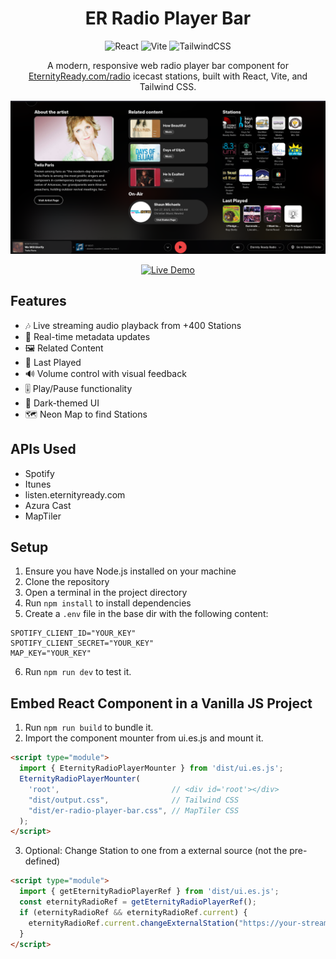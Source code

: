 <div align="center">

# ER Radio Player Bar

![React](https://img.shields.io/badge/React-20232A?style=for-the-badge&logo=react&logoColor=61DAFB)
![Vite](https://img.shields.io/badge/Vite-B73BFE?style=for-the-badge&logo=vite&logoColor=FFD62E)
![TailwindCSS](https://img.shields.io/badge/Tailwind_CSS-38B2AC?style=for-the-badge&logo=tailwind-css&logoColor=white)

A modern, responsive web radio player bar component for [EternityReady.com/radio](https://eternityready.com/radio) icecast stations, built with React, Vite, and Tailwind CSS.

![UI](https://raw.githubusercontent.com/sivefunc/er-radio-player-bar/refs/heads/master/readme_res/hero.png)

<a href="https://eternityready.com/radio/" target="_blank">
  <img src="https://img.shields.io/badge/LIVE-APP-red?style=for-the-badge&logo=javascript&logoColor=white&labelColor=000000" alt="Live Demo" />
</a>

</div>

## Features

- 🎶 Live streaming audio playback from +400 Stations
- 🔄 Real-time metadata updates
- 🖼️ Related Content
- 📅 Last Played
- 🔊 Volume control with visual feedback
- 🎚️ Play/Pause functionality
- 🎨 Dark-themed UI
- 🗺️ Neon Map to find Stations

## APIs Used

- Spotify
- Itunes
- listen.eternityready.com
- Azura Cast
- MapTiler

## Setup 

1. Ensure you have Node.js installed on your machine
2. Clone the repository
3. Open a terminal in the project directory
4. Run `npm install` to install dependencies
5. Create a `.env` file in the base dir with the following content:

```env
SPOTIFY_CLIENT_ID="YOUR_KEY"
SPOTIFY_CLIENT_SECRET="YOUR_KEY"
MAP_KEY="YOUR_KEY"
```
6. Run `npm run dev` to test it.

## Embed React Component in a Vanilla JS Project
1. Run `npm run build` to bundle it.
2. Import the component mounter from ui.es.js and mount it.
```html
<script type="module">
  import { EternityRadioPlayerMounter } from 'dist/ui.es.js';
  EternityRadioPlayerMounter(
    'root',                         // <div id='root'></div>
    "dist/output.css",              // Tailwind CSS
    "dist/er-radio-player-bar.css", // MapTiler CSS
  );
</script>
```
3. Optional: Change Station to one from a external source (not the pre-defined)
```html
<script type="module">
  import { getEternityRadioPlayerRef } from 'dist/ui.es.js';
  const eternityRadioRef = getEternityRadioPlayerRef();
  if (eternityRadioRef && eternityRadioRef.current) {
    eternityRadioRef.current.changeExternalStation("https://your-stream-url");
  }
</script>
```

